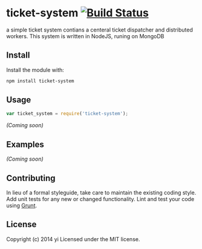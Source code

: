 # ticket-system [![Build Status](https://secure.travis-ci.org/yi/node-ticket-system.png?branch=master)](http://travis-ci.org/yi/node-ticket-system)

a simple ticket system contians a centeral ticket dispatcher and distributed workers. This system is written in NodeJS, runing on MongoDB

## Install
Install the module with:

```bash
npm install ticket-system
```

## Usage
```javascript
var ticket_system = require('ticket-system');
```
_(Coming soon)_

## Examples
_(Coming soon)_

## Contributing
In lieu of a formal styleguide, take care to maintain the existing coding style. Add unit tests for any new or changed functionality. Lint and test your code using [Grunt](http://gruntjs.com/).

## License
Copyright (c) 2014 yi
Licensed under the MIT license.

